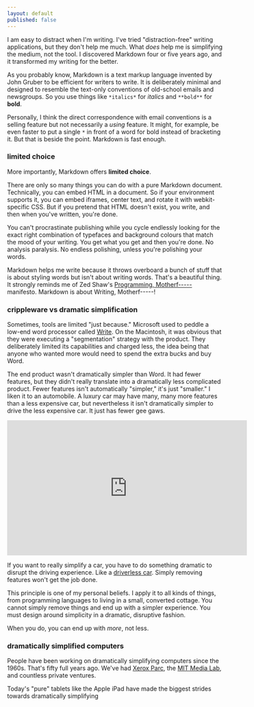 ```yaml
---
layout: default
published: false
---
```


I am easy to distract when I'm writing. I've tried "distraction-free" writing applications, but they don't help me much. What *does* help me is simplifying the medium, not the tool. I discovered Markdown four or five years ago, and it transformed my writing for the better.

As you probably know, Markdown is a text markup language invented by John Gruber to be efficient for writers to write. It is deliberately minimal and designed to resemble the text-only conventions of old-school emails and newsgroups. So you use things like `*italics*` for *italics* and `**bold**` for **bold**. 

Personally, I think the direct correspondence with email conventions is a selling feature but not necessarily a *using* feature. It might, for example, be even faster to put a single `*` in front of a word for bold instead of bracketing it. But that is beside the point. Markdown is fast enough.

### limited choice

More importantly, Markdown offers **limited choice**.

There are only so many things you can do with a pure Markdown document. Technically, you can embed HTML in a document. So if your environment supports it, you can embed iframes, center text, and rotate it with webkit-specific CSS. But if you pretend that HTML doesn't exist, you write, and then when you've written, you're done.

You can't procrastinate publishing while you cycle endlessly looking for the exact right combination of typefaces and background colours that match the mood of your writing. You get what you get and then you're done. No analysis paralysis. No endless polishing, unless you're polishing your words.

Markdown helps me write because it throws overboard a bunch of stuff that is about styling words but isn't about writing words. That's a beautiful thing. It strongly reminds me of Zed Shaw's [Programming, Motherf-----][mf] manifesto. Markdown is about Writing, Motherf-----!

[mf]: http://programming-motherfucker.com

### crippleware vs dramatic simplification

Sometimes, tools are limited "just because." Microsoft used to peddle a low-end word processor called [Write](https://en.wikipedia.org/wiki/Microsoft_Write). On the Macintosh, it was obvious that they were executing a "segmentation" strategy with the product. They deliberately limited its capabilities and charged less, the idea being that anyone who wanted more would need to spend the extra bucks and buy Word.

The end product wasn't dramatically simpler than Word. It had fewer features, but they didn't really translate into a dramatically less complicated product. Fewer features isn't automatically "simpler," it's just "smaller." I liken it to an automobile. A luxury car may have many, many more features than a less expensive car, but nevertheless it isn't dramatically simpler to drive the less expensive car. It just has fewer gee gaws.

<iframe width="560" height="315" src="http://www.youtube.com/embed/VCpPPVvGqTY" frameborder="0" allowfullscreen="true">   </iframe>

If you want to really simplify a car, you have to do something dramatic to disrupt the driving experience. Like a [driverless car](https://en.wikipedia.org/wiki/Google_driverless_car). Simply removing features won't get the job done.

This principle is one of my personal beliefs. I apply it to all kinds of things, from programming languages to living in a small, converted cottage. You cannot simply remove things and end up with a simpler experience. You must design around simplicity in a dramatic, disruptive fashion.

When you do, you can end up with *more*, not less.

### dramatically simplified computers

People have been working on dramatically simplifying computers since the 1960s. That's fifty full years ago. We've had [Xerox Parc](https://en.wikipedia.org/wiki/PARC_(company)), the [MIT Media Lab](http://www.media.mit.edu), and countless private ventures.

Today's "pure" tablets like the Apple iPad have made the biggest strides towards dramatically simplifying